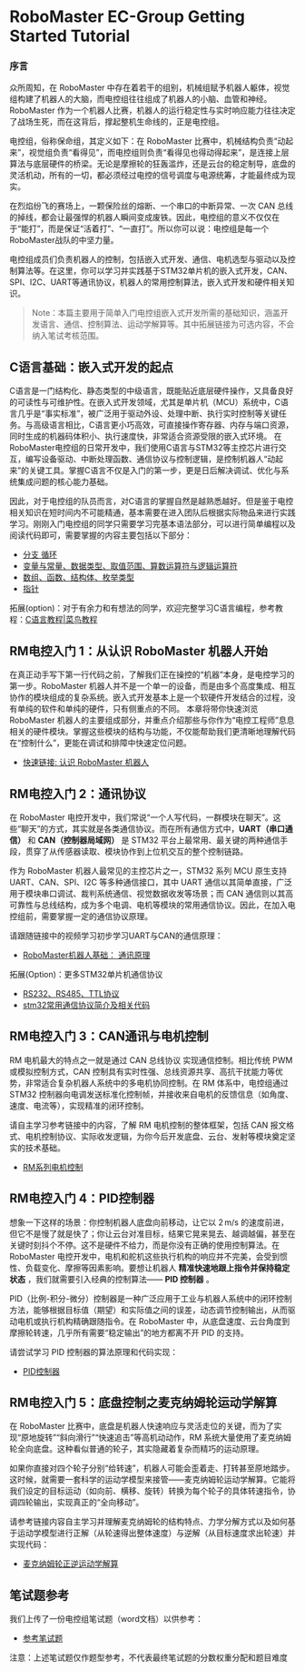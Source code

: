 # RoboMaster EC-Group Getting Started Tutorial

### 序言
众所周知，在 RoboMaster 中存在着若干的组别，机械组赋予机器人躯体，视觉组构建了机器人的大脑，而电控组往往组成了机器人的小脑、血管和神经。RoboMaster 作为一个机器人比赛，机器人的运行稳定性与实时响应能力往往决定了战场生死，而在这背后，撑起整机生命线的，正是电控组。

电控组，俗称保命组，其定义如下：在 RoboMaster 比赛中，机械结构负责“动起来”，视觉组负责“看得见”，而电控组则负责“看得见也得动得起来”，是连接上层算法与底层硬件的桥梁。无论是摩擦轮的狂轰滥炸，还是云台的稳定制导，底盘的灵活机动，所有的一切，都必须经过电控的信号调度与电源统筹，才能最终成为现实。

在烈焰纷飞的赛场上，一颗保险丝的熔断、一个串口的中断异常、一次 CAN 总线的掉线，都会让最强悍的机器人瞬间变成废铁。因此，电控组的意义不仅仅在于“能打”，而是保证“活着打”、“一直打”。所以你可以说：电控组是每一个RoboMaster战队的中坚力量。

电控组成员们负责机器人的控制，包括嵌入式开发、通信、电机选型与驱动以及控制算法等。在这里，你可以学习并实践基于STM32单片机的嵌入式开发，CAN、SPI、I2C、UART等通讯协议，机器人的常用控制算法，嵌入式开发和硬件相关知识。

> Note：本篇主要用于简单入门电控组嵌入式开发所需的基础知识，涵盖开发语言、通信、控制算法、运动学解算等。其中拓展链接为可选内容，不会纳入笔试考核范围。

## C语言基础：嵌入式开发的起点

C语言是一门结构化、静态类型的中级语言，既能贴近底层硬件操作，又具备良好的可读性与可维护性。在嵌入式开发领域，尤其是单片机（MCU）系统中，C语言几乎是“事实标准”，被广泛用于驱动外设、处理中断、执行实时控制等关键任务。与高级语言相比，C语言更小巧高效，可直接操作寄存器、内存与端口资源，同时生成的机器码体积小、执行速度快，非常适合资源受限的嵌入式环境。
在RoboMaster电控组的日常开发中，我们使用C语言与STM32等主控芯片进行交互，编写设备驱动、中断处理函数、通信协议与控制逻辑，是控制机器人“动起来”的关键工具。掌握C语言不仅是入门的第一步，更是日后解决调试、优化与系统集成问题的核心能力基础。

因此，对于电控组的队员而言，对C语言的掌握自然是越熟悉越好。但是鉴于电控相关知识在短时间内不可能精通，基本需要在进入团队后根据实际物品来进行实践学习。刚刚入门电控组的同学只需要学习完基本语法部分，可以进行简单编程以及阅读代码即可，需要掌握的内容主要包括以下部分：

- [分支 循环](https://github.com/RM-DragoPass-EC-Group/EC-Group-Tutorial/blob/main/Getting%20Start%20with%20C%20Language/1.%20%E5%88%86%E6%94%AF%20%E5%BE%AA%E7%8E%AF.pdf)
- [变量与常量、数据类型、取值范围、算数运算符与逻辑运算符](https://github.com/RM-DragoPass-EC-Group/EC-Group-Tutorial/blob/main/Getting%20Start%20with%20C%20Language/2.%20%E5%8F%98%E9%87%8F%E4%B8%8E%E5%B8%B8%E9%87%8F%E3%80%81%E6%95%B0%E6%8D%AE%E7%B1%BB%E5%9E%8B%E3%80%81%E5%8F%96%E5%80%BC%E8%8C%83%E5%9B%B4%E3%80%81%E7%AE%97%E6%95%B0%E8%BF%90%E7%AE%97%E7%AC%A6%E4%B8%8E%E9%80%BB%E8%BE%91%E8%BF%90%E7%AE%97%E7%AC%A6.pdf)
- [数组、函数、结构体、枚举类型](https://github.com/RM-DragoPass-EC-Group/EC-Group-Tutorial/blob/main/Getting%20Start%20with%20C%20Language/3.%20%E6%95%B0%E7%BB%84%E3%80%81%E5%87%BD%E6%95%B0%E3%80%81%E7%BB%93%E6%9E%84%E4%BD%93%E3%80%81%E6%9E%9A%E4%B8%BE%E7%B1%BB%E5%9E%8B.pdf)
- [指针](https://github.com/RM-DragoPass-EC-Group/EC-Group-Tutorial/blob/main/Getting%20Start%20with%20C%20Language/4.%20%E6%8C%87%E9%92%88.pdf)

拓展(option)：对于有余力和有想法的同学，欢迎完整学习C语言编程，参考教程：[C语言教程|菜鸟教程](https://www.runoob.com/cprogramming/c-tutorial.html)

## RM电控入门 1：从认识 RoboMaster 机器人开始

在真正动手写下第一行代码之前，了解我们正在操控的“机器”本身，是电控学习的第一步。RoboMaster 机器人并不是一个单一的设备，而是由多个高度集成、相互协作的模块组成的复杂系统。嵌入式开发基本上是一个软硬件开发结合的过程，没有单纯的软件和单纯的硬件，只有侧重点的不同。
本章将带你快速浏览 RoboMaster 机器人的主要组成部分，并重点介绍那些与你作为“电控工程师”息息相关的硬件模块。掌握这些模块的结构与功能，不仅能帮助我们更清晰地理解代码在“控制什么”，更能在调试和排障中快速定位问题。

- [快速链接: 认识 RoboMaster 机器人](https://github.com/RM-DragoPass-EC-Group/EC-Group-Tutorial/blob/main/RM-EC%201%20%E2%80%94%E2%80%94%20Introduction%20of%20RoboMaster%20Robots/README.md)

## RM电控入门 2：通讯协议

在 RoboMaster 电控开发中，我们常说“一个人写代码，一群模块在聊天”。这些“聊天”的方式，其实就是各类通信协议。而在所有通信方式中，**UART（串口通信）** 和 **CAN（控制器局域网）** 是 STM32 平台上最常用、最关键的两种通信手段，贯穿了从传感器读取、模块协作到上位机交互的整个控制链路。

作为 RoboMaster 机器人最常见的主控芯片之一，STM32 系列 MCU 原生支持 UART、CAN、SPI、I2C 等多种通信接口，其中 UART 通信以其简单直接，广泛用于模块串口调试、裁判系统通信、视觉数据收发等场景；而 CAN 通信则以其高可靠性与总线结构，成为多个电调、电机等模块的常用通信协议。因此，在加入电控组前，需要掌握一定的通信协议原理。

请跟随链接中的视频学习初步学习UART与CAN的通信原理：

- [RoboMaster机器人基础： 通讯原理](https://www.bilibili.com/video/BV1m4411y792?vd_source=bb8f899351e8f533e1009b98651e7647&spm_id_from=333.788.videopod.episodes&p=7)

拓展(Option)：更多STM32单片机通信协议
 - [RS232、RS485、TTL协议](https://www.cnblogs.com/ppqppl/articles/16806607.html)
 - [stm32常用通信协议简介及相关代码](https://blog.csdn.net/lyj456258/article/details/125135919)

## RM电控入门 3：CAN通讯与电机控制

RM 电机最大的特点之一就是通过 CAN 总线协议 实现通信控制。相比传统 PWM 或模拟控制方式，CAN 控制具有实时性强、总线资源共享、高抗干扰能力等优势，非常适合复杂机器人系统中的多电机协同控制。在 RM 体系中，电控组通过 STM32 控制器向电调发送标准化控制帧，并接收来自电机的反馈信息（如角度、速度、电流等），实现精准的闭环控制。

请自主学习参考链接中的内容，了解 RM 电机控制的整体框架，包括 CAN 报文格式、电机控制协议、实际收发逻辑，为你今后开发底盘、云台、发射等模块奠定坚实的技术基础。

- [RM系列电机控制](https://www.cnblogs.com/sasasatori/p/11661343.html)

## RM电控入门 4：PID控制器

想象一下这样的场景：你控制机器人底盘向前移动，让它以 2 m/s 的速度前进，但它不是慢了就是快了；你让云台对准目标，结果它晃来晃去、越调越偏，甚至在关键时刻抖个不停。这不是硬件不给力，而是你没有正确的使用控制算法。在 RoboMaster 电控开发中，电机和舵机这些执行机构的响应并不完美，会受到惯性、负载变化、摩擦等因素影响。要想让机器人 **精准快速地跟上指令并保持稳定状态** ，我们就需要引入经典的控制算法—— **PID 控制器** 。

PID（比例-积分-微分）控制器是一种广泛应用于工业与机器人系统中的闭环控制方法，能够根据目标值（期望）和实际值之间的误差，动态调节控制输出，从而驱动电机或执行机构精确跟随指令。在 RoboMaster 中，从底盘速度、云台角度到摩擦轮转速，几乎所有需要“稳定输出”的地方都离不开 PID 的支持。

请尝试学习 PID 控制器的算法原理和代码实现：

- [PID控制器](https://www.cnblogs.com/sasasatori/p/11672918.html)

## RM电控入门 5：底盘控制之麦克纳姆轮运动学解算

在 RoboMaster 比赛中，底盘是机器人快速响应与灵活走位的关键，而为了实现“原地旋转”“斜向滑行”“快速追击”等高机动动作，RM 系统大量使用了麦克纳姆轮全向底盘。这种看似普通的轮子，其实隐藏着复杂而精巧的运动原理。

如果你直接对四个轮子分别“给转速”，机器人可能会歪着走、打转甚至原地踏步。这时候，就需要一套科学的运动学模型来接管——麦克纳姆轮运动学解算。它能将我们设定的目标运动（如向前、横移、旋转）转换为每个轮子的具体转速指令，协调四轮输出，实现真正的“全向移动”。

请参考链接内容自主学习并理解麦克纳姆轮的结构特点、力学分解方式以及如何基于运动学模型进行正解（从轮速得出整体速度）与逆解（从目标速度求出轮速）并实现代码：

- [麦克纳姆轮正逆运动学解算](https://www.robotsfan.com/posts/b6e9d4e.html)

## 笔试题参考
我们上传了一份电控组笔试题（word文档）以供参考：
- [参考笔试题]()

注意：上述笔试题仅作题型参考，不代表最终笔试题的分数权重分配和题目难度